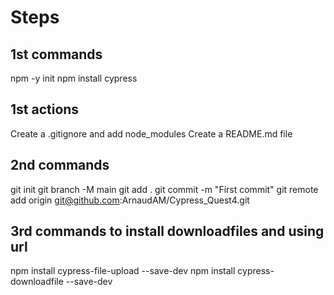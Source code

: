 # Steps
## 1st commands
npm -y init
npm install cypress

## 1st actions
Create a .gitignore and add node_modules
Create a README.md file

## 2nd commands
git init
git branch -M main
git add .
git commit -m "First commit"
git remote add origin git@github.com:ArnaudAM/Cypress_Quest4.git

## 3rd commands to install downloadfiles and using url
npm install cypress-file-upload --save-dev
npm install cypress-downloadfile --save-dev